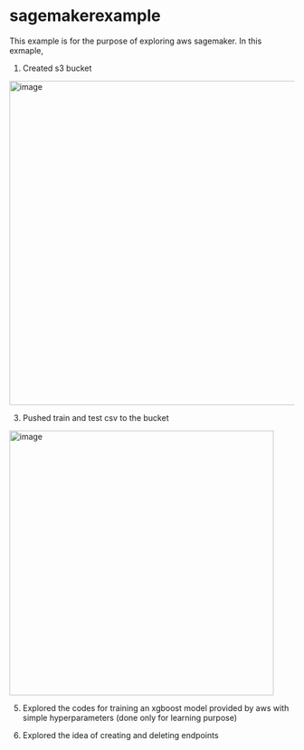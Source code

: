# sagemakerexample

This example is for the purpose of exploring aws sagemaker. 
In this exmaple, 
1. Created s3 bucket

<img width="572" alt="image" src="https://github.com/user-attachments/assets/ff6d9637-dfe7-4a82-a957-3b44c2905bce">

3. Pushed train and test csv to the bucket

<img width="467" alt="image" src="https://github.com/user-attachments/assets/4a740f5e-556f-4b64-9817-1023a926b208">

5. Explored the codes for training an xgboost model provided by aws with simple hyperparameters (done only for learning purpose)

7. Explored the idea of creating and deleting endpoints
